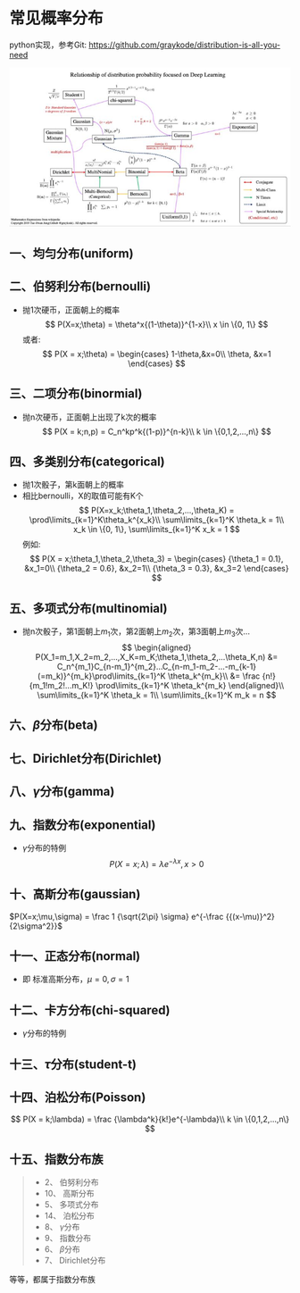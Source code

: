 # 常见概率分布
python实现，参考Git: https://github.com/graykode/distribution-is-all-you-need

![我的图片](jpegs/概率分布.jpeg)

## 一、均匀分布(uniform)

## 二、伯努利分布(bernoulli)
- 抛1次硬币，正面朝上的概率  
$$
P(X=x;\theta) = \theta^x{(1-\theta)}^{1-x}\\
x \in \{0, 1\}
$$
或者:
$$
P(X = x;\theta) =
\begin{cases}
1-\theta,&x=0\\
\theta, &x=1
\end{cases}
$$

## 三、二项分布(binormial)
- 抛n次硬币，正面朝上出现了k次的概率  
$$
P(X = k;n,p) = C_n^kp^k{(1-p)}^{n-k}\\
k \in \{0,1,2,...,n\}
$$

## 四、多类别分布(categorical)
- 抛1次骰子，第k面朝上的概率
- 相比bernoulli，X的取值可能有K个
$$
P(X=x_k;\theta_1,\theta_2,...,\theta_K) = \prod\limits_{k=1}^K\theta_k^{x_k}\\
\sum\limits_{k=1}^K \theta_k = 1\\
x_k \in \{0, 1\}, \sum\limits_{k=1}^K x_k = 1
$$
例如:
$$
P(X = x;\theta_1,\theta_2,\theta_3) = 
\begin{cases}
{\theta_1 = 0.1}, &x_1=0\\
{\theta_2 = 0.6}, &x_2=1\\
{\theta_3 = 0.3}, &x_3=2
\end{cases}
$$

## 五、多项式分布(multinomial)
- 抛n次骰子，第1面朝上$m_1$次，第2面朝上$m_2$次，第3面朝上$m_3$次...
$$
\begin{aligned}
P(X_1=m_1,X_2=m_2,...,X_K=m_K;\theta_1,\theta_2,...\theta_K,n) &= C_n^{m_1}C_{n-m_1}^{m_2}...C_{n-m_1-m_2-...-m_{k-1}(=m_k)}^{m_k}\prod\limits_{k=1}^K \theta_k^{m_k}\\
&= \frac {n!} {m_1!m_2!...m_K!} \prod\limits_{k=1}^K \theta_k^{m_k}
\end{aligned}\\
\sum\limits_{k=1}^K \theta_k = 1\\
\sum\limits_{k=1}^K m_k = n
$$

## 六、$\beta$分布(beta)

## 七、Dirichlet分布(Dirichlet)

## 八、$\gamma$分布(gamma)

## 九、指数分布(exponential)
- $\gamma$分布的特例
$$
P(X=x;\lambda) = \lambda e^{-\lambda x}, x>0
$$

## 十、高斯分布(gaussian)
$P(X=x;\mu,\sigma) = \frac 1 {\sqrt{2\pi} \sigma} e^{-\frac {{(x-\mu)}^2} {2\sigma^2}}$

## 十一、正态分布(normal)
- 即 标准高斯分布，$\mu=0, \sigma=1$

## 十二、卡方分布(chi-squared)
- $\gamma$分布的特例

## 十三、$\tau$分布(student-t)

## 十四、泊松分布(Poisson)
$$
P(X = k;\lambda) = \frac {\lambda^k}{k!}e^{-\lambda}\\
k \in \{0,1,2,...,n\}
$$

## 十五、指数分布族
> - 2、 伯努利分布
> - 10、 高斯分布
> - 5、 多项式分布
> - 14、 泊松分布
> - 8、 $\gamma$分布
> - 9、 指数分布
> - 6、 $\beta$分布
> - 7、 Dirichlet分布

等等，都属于指数分布族
